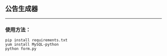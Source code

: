 ## 公告生成器

---
### 使用方法：
```
pip install requirements.txt
yum install MySQL-python
python form.py
```